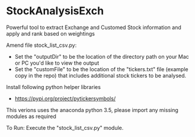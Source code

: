 # StockAnalysisExch
Powerful tool to extract Exchange and Customed Stock information and apply and rank based on weightings

Amend file stock_list_csv.py:
- Set the "outputDir" to be the location of the directory path on your Mac or PC you'd like to view the output
- Set the "customFile" to be the location of the "tickers.txt" file (example copy in the repo) that includes additional
  stock tickers to be analysed.
 
Install following python helper libraries
- https://pypi.org/project/pytickersymbols/

This verions uses the anaconda python 3.5, please import any missing modules as required

To Run:
Execute the "stock_list_csv.py" module.
